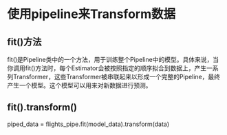 # 使用pipeline来Transform数据

## fit()方法
fit()是Pipeline类中的一个方法，用于训练整个Pipeline中的模型。具体来说，当你调用fit()方法时，每个Estimator会被按照指定的顺序拟合到数据上，产生一系列Transformer，这些Transformer被串联起来以形成一个完整的Pipeline，最终产生一个模型。这个模型可以用来对新数据进行预测。

## fit().transform()
piped_data = flights_pipe.fit(model_data).transform(data)

